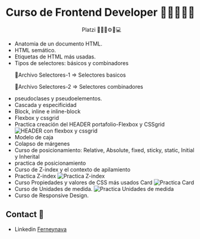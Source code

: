 <h1>Curso de Frontend Developer 👨‍🏫👨‍💻🚀</h1>
<p align='center'> Platzi 👨‍🏫🚀⚙📕💻</p>

- Anatomia de un documento HTML.
- HTML semático. 
- Etiquetas de HTML más usadas.
- Tipos de selectores: básicos y combinadores 
    <p>🥇Archivo Selectores-1 => Selectores basicos </p>
    <p>🥈Archivo Selectores-2 => Selectores combinadores </p>
- pseudoclases y pseudoelementos.
- Cascada y especificidad
- Block, inline e inline-block
- Flexbox y cssgrid
- Practica creación del HEADER portafolio-Flexbox y CSSgrid 
![HEADER con flexbox y cssgrid](https://i.ibb.co/xgHDmBj/Captura-de-pantalla-2022-04-10-172020.png)
- Modelo de caja 
- Colapso de márgenes 
- Curso de posicionamiento: Relative, Absolute, fixed, sticky, static, Initial y Inherital
- practica de posicionamiento 
- Curso de Z-index y el contexto de apilamiento
- Practica Z-index
![Practica Z-index](https://i.ibb.co/DgpD5Pg/Captura-de-pantalla-2022-04-17-144840.png)
- Curso Propiedades y valores de CSS más usados Card
![Practica Card](https://i.ibb.co/nbr1JYP/Captura-de-pantalla-2022-04-24-201155.png) 
- Curso de Unidades de medida. 
![Practica Unidades de medida](https://i.ibb.co/DLw0x0H/Captura-de-pantalla-2022-05-01-212553.png) 
- Curso de Responsive Design.

## Contact 📧

- Linkedin [Ferneynava](https://www.linkedin.com/in/ferney-alexander-nava-trujillo-0478a8118/)